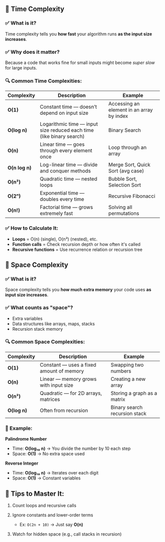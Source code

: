 ## 🔹 **Time Complexity**

### ✅ What is it?

Time complexity tells you **how fast** your algorithm runs **as the input size increases**.

### ✅ Why does it matter?

Because a code that works fine for small inputs might become *super slow* for large inputs.


### 🔍 **Common Time Complexities:**

| Complexity     | Description                                                          | Example                                   |
| -------------- | -------------------------------------------------------------------- | ----------------------------------------- |
| **O(1)**       | Constant time — doesn’t depend on input size                         | Accessing an element in an array by index |
| **O(log n)**   | Logarithmic time — input size reduced each time (like binary search) | Binary Search                             |
| **O(n)**       | Linear time — goes through every element once                        | Loop through an array                     |
| **O(n log n)** | Log-linear time — divide and conquer methods                         | Merge Sort, Quick Sort (avg case)         |
| **O(n²)**      | Quadratic time — nested loops                                        | Bubble Sort, Selection Sort               |
| **O(2ⁿ)**      | Exponential time — doubles every time                                | Recursive Fibonacci                       |
| **O(n!)**      | Factorial time — grows extremely fast                                | Solving all permutations                  |


### ✅ How to Calculate It:

* **Loops** = O(n) (single), O(n²) (nested), etc.
* **Function calls** = Check recursion depth or how often it's called
* **Recursive functions** = Use recurrence relation or recursion tree


## 🔹 **Space Complexity**

### ✅ What is it?

Space complexity tells you **how much extra memory** your code uses **as input size increases**.

### ✅ What counts as "space"?

* Extra variables
* Data structures like arrays, maps, stacks
* Recursion stack memory


### 🔍 **Common Space Complexities:**

| Complexity   | Description                              | Example                       |
| ------------ | ---------------------------------------- | ----------------------------- |
| **O(1)**     | Constant — uses a fixed amount of memory | Swapping two numbers          |
| **O(n)**     | Linear — memory grows with input size    | Creating a new array          |
| **O(n²)**    | Quadratic — for 2D arrays, matrices      | Storing a graph as a matrix   |
| **O(log n)** | Often from recursion                     | Binary search recursion stack |


### 🧠 Example:

**Palindrome Number**

* Time: **O(log₁₀ n)** → You divide the number by 10 each step
* Space: **O(1)** → No extra space used

**Reverse Integer**

* Time: **O(log₁₀ n)** → Iterates over each digit
* Space: **O(1)** → Constant variables


## 🧩 Tips to Master It:

1. Count loops and recursive calls
2. Ignore constants and lower-order terms

   * Ex: `O(2n + 10)` → Just say **O(n)**
3. Watch for hidden space (e.g., call stacks in recursion)
